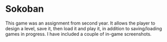 # Sokoban
This game was an assignment from second year. It allows the player to design a level, save it, then load it and play it, in addition to saving/loading games in progress. 
I have included a couple of in-game screenshots. 
